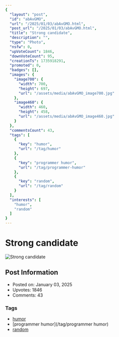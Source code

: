 ```yaml
---
{
  "layout": "post",
  "id": "abAvGMO",
  "url": "/2025/01/03/abAvGMO.html",
  "post_url": "/2025/01/03/abAvGMO.html",
  "title": "Strong candidate",
  "description": "",
  "type": "Photo",
  "nsfw": 0,
  "upVoteCount": 1846,
  "downVoteCount": 95,
  "creationTs": 1735918291,
  "promoted": 0,
  "badges": [],
  "images": {
    "image700": {
      "width": 700,
      "height": 697,
      "url": "/assets/media/abAvGMO_image700.jpg"
    },
    "image460": {
      "width": 460,
      "height": 458,
      "url": "/assets/media/abAvGMO_image460.jpg"
    }
  },
  "commentsCount": 43,
  "tags": [
    {
      "key": "humor",
      "url": "/tag/humor"
    },
    {
      "key": "programmer humor",
      "url": "/tag/programmer-humor"
    },
    {
      "key": "random",
      "url": "/tag/random"
    }
  ],
  "interests": [
    "humor",
    "random"
  ]
}
---
```


# Strong candidate

![Strong candidate](/assets/media/abAvGMO_image700.jpg)

## Post Information

- Posted on: January 03, 2025
- Upvotes: 1846
- Comments: 43

### Tags

- [humor](/tag/humor)
- [programmer humor](/tag/programmer humor)
- [random](/tag/random)
